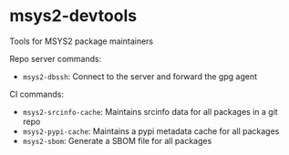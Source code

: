# msys2-devtools

Tools for MSYS2 package maintainers

Repo server commands:

* `msys2-dbssh`: Connect to the server and forward the gpg agent

CI commands:

* `msys2-srcinfo-cache`: Maintains srcinfo data for all packages in a git repo
* `msys2-pypi-cache`: Maintains a pypi metadata cache for all packages
* `msys2-sbom`: Generate a SBOM file for all packages
